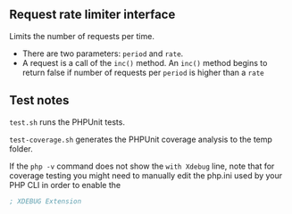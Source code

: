 Request rate limiter interface
-------------------------------------

Limits the number of requests per time.
 * There are two parameters: `period` and `rate`.
 * A request is a call of the `inc()` method. An `inc()` method begins to return false if number of requests per `period` is higher than a `rate`

## Test notes
`test.sh` runs the PHPUnit tests.

`test-coverage.sh` generates the PHPUnit coverage analysis to the temp folder.

If the `php -v` command does not show the `with Xdebug` line, note that for coverage testing you might need to manually edit the php.ini used by your PHP CLI in order to enable the
```ini
; XDEBUG Extension
```
